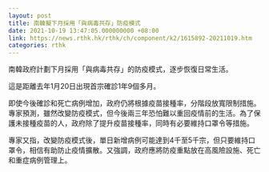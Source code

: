 ```yaml
---
layout: post
title: 南韓擬下月採用「與病毒共存」防疫模式
date: 2021-10-19 13:47:05.000000000 +08:00
link: https://news.rthk.hk/rthk/ch/component/k2/1615892-20211019.htm
categories: rthk
---
```


南韓政府計劃下月採用「與病毒共存」的防疫模式，逐步恢復日常生活。

這是距離去年1月20日出現首宗確診1年9個多月。

即使今後確診和死亡病例增加，政府仍將根據疫苗接種率，分階段放寬限制措施。專家預測，雖然改變防疫模式，但今後兩三年恐怕難以重回疫情前的生活。為了保護未接種疫苗的人，政府除了提升疫苗接種率，同時有必要維持口罩令等措施。

專家又指，改變防疫模式後，單日新增病例可能達到4千至5千宗，但只要維持口罩令，相信有助防止疫情擴散。又強調，政府應將防疫重點放在高風險設施、死亡和重症病例管理上。
